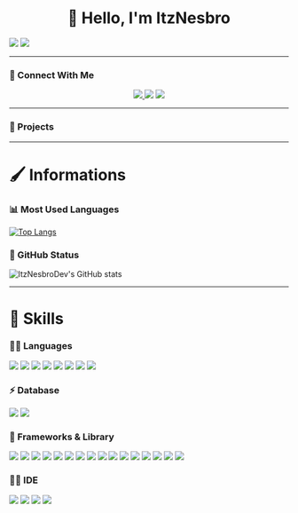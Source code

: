 <h1 align="center">👋 Hello, I'm ItzNesbro</h1>

<p align="center">

![](https://komarev.com/ghpvc/?username=ItzNesbroDev&style=for-the-badge)
<a href="itznesbro.vercel.app"><img src="https://img.shields.io/badge/website-000000?style=for-the-badge&logo=About.me&logoColor=white"/></a>
</p>

---

### 🚀 Connect With Me
<p align="center">
<a href="mailto:itznesbro.proton.me">
<img src="https://img.shields.io/badge/Gmail-D14836?style=for-the-badge&logo=gmail&logoColor=white"/>
</a>
<a href="https://twitter.com/ItzNesbro"><img src="https://img.shields.io/badge/Twitter-1DA1F2?style=for-the-badge&logo=twitter&logoColor=white"/></a>
<a href="https://dsc.gg/itznesbro"><img src="https://img.shields.io/badge/Discord-5865F2?style=for-the-badge&logo=discord&logoColor=white"/></a>
</p>

--- 

### 🔫 Projects

---

# 🖌️ Informations

### 📊 Most Used Languages
[![Top Langs](https://github-readme-stats.vercel.app/api/top-langs/?username=ItzNesbroDev&langs_count=8&theme=tokyonight&layout=compact)](https://github.com/anuraghazra/github-readme-stats)

### 💫 GitHub Status
![ItzNesbroDev's GitHub stats](https://github-readme-stats.vercel.app/api?username=ItzNesbroDev&show_icons=true&theme=tokyonight)

---

# 🧠 Skills 
### 👩‍💻 Languages
![](https://img.shields.io/badge/C-00599C?style=for-the-badge&logo=c&logoColor=white)
![](https://img.shields.io/badge/CSS3-1572B6?style=for-the-badge&logo=css3&logoColor=white)
![](https://img.shields.io/badge/HTML5-E34F26?style=for-the-badge&logo=html5&logoColor=white)
![](https://img.shields.io/badge/JavaScript-323330?style=for-the-badge&logo=javascript&logoColor=F7DF1E)
![](https://img.shields.io/badge/json-5E5C5C?style=for-the-badge&logo=json&logoColor=white)
![](https://img.shields.io/badge/Lua-2C2D72?style=for-the-badge&logo=lua&logoColor=white)
![](https://img.shields.io/badge/Python-FFD43B?style=for-the-badge&logo=python&logoColor=blue)
![](https://img.shields.io/badge/TypeScript-007ACC?style=for-the-badge&logo=typescript&logoColor=white)

### ⚡ Database
![](https://img.shields.io/badge/MongoDB-4EA94B?style=for-the-badge&logo=mongodb&logoColor=white)
![](https://img.shields.io/badge/firebase-ffca28?style=for-the-badge&logo=firebase&logoColor=black)

### 🚀 Frameworks & Library
![](https://img.shields.io/badge/Bootstrap-563D7C?style=for-the-badge&logo=bootstrap&logoColor=white)
![](https://img.shields.io/badge/Chakra--UI-319795?style=for-the-badge&logo=chakra-ui&logoColor=white)
![](https://img.shields.io/badge/Electron-2B2E3A?style=for-the-badge&logo=electron&logoColor=9FEAF9)
![](https://img.shields.io/badge/Expo-1B1F23?style=for-the-badge&logo=expo&logoColor=white)
![](https://img.shields.io/badge/Express.js-000000?style=for-the-badge&logo=express&logoColor=white)
![](https://img.shields.io/badge/Gatsby-663399?style=for-the-badge&logo=gatsby&logoColor=white)
![](https://img.shields.io/badge/Font_Awesome-339AF0?style=for-the-badge&logo=fontawesome&logoColor=white)
![](https://img.shields.io/badge/GitHub%20Pages-222222?style=for-the-badge&logo=GitHub%20Pages&logoColor=white)
![](https://img.shields.io/badge/next.js-000000?style=for-the-badge&logo=nextdotjs&logoColor=white)
![](https://img.shields.io/badge/Node.js-339933?style=for-the-badge&logo=nodedotjs&logoColor=white)
![](https://img.shields.io/badge/npm-CB3837?style=for-the-badge&logo=npm&logoColor=white)
![](https://img.shields.io/badge/React-20232A?style=for-the-badge&logo=react&logoColor=61DAFB)
![](https://img.shields.io/badge/React_Router-CA4245?style=for-the-badge&logo=react-router&logoColor=white)
![](https://img.shields.io/badge/Tailwind_CSS-38B2AC?style=for-the-badge&logo=tailwind-css&logoColor=white)
![](https://img.shields.io/badge/Vite-B73BFE?style=for-the-badge&logo=vite&logoColor=FFD62E)
![](https://img.shields.io/badge/Yarn-2C8EBB?style=for-the-badge&logo=yarn&logoColor=white)

### 👩‍💻 IDE
![](https://img.shields.io/badge/Gitpod-000000?style=for-the-badge&logo=gitpod&logoColor=#FFAE33)
![](https://img.shields.io/badge/NeoVim-%2357A143.svg?&style=for-the-badge&logo=neovim&logoColor=white)
![](https://img.shields.io/badge/replit-667881?style=for-the-badge&logo=replit&logoColor=white)
![](https://img.shields.io/badge/Visual_Studio_Code-0078D4?style=for-the-badge&logo=visual%20studio%20code&logoColor=white)
